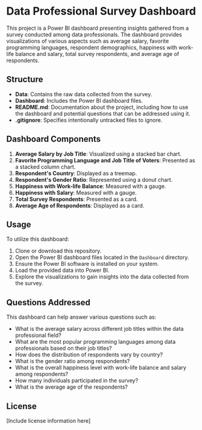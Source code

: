 # Data Professional Survey Dashboard

This project is a Power BI dashboard presenting insights gathered from a survey conducted among data professionals. The dashboard provides visualizations of various aspects such as average salary, favorite programming languages, respondent demographics, happiness with work-life balance and salary, total survey respondents, and average age of respondents.

## Structure

- **Data**: Contains the raw data collected from the survey.
- **Dashboard**: Includes the Power BI dashboard files.
- **README.md**: Documentation about the project, including how to use the dashboard and potential questions that can be addressed using it.
- **.gitignore**: Specifies intentionally untracked files to ignore.

## Dashboard Components

1. **Average Salary by Job Title**: Visualized using a stacked bar chart.
2. **Favorite Programming Language and Job Title of Voters**: Presented as a stacked column chart.
3. **Respondent's Country**: Displayed as a treemap.
4. **Respondent's Gender Ratio**: Represented using a donut chart.
5. **Happiness with Work-life Balance**: Measured with a gauge.
6. **Happiness with Salary**: Measured with a gauge.
7. **Total Survey Respondents**: Presented as a card.
8. **Average Age of Respondents**: Displayed as a card.

## Usage

To utilize this dashboard:

1. Clone or download this repository.
2. Open the Power BI dashboard files located in the `Dashboard` directory.
3. Ensure the Power BI software is installed on your system.
4. Load the provided data into Power BI.
5. Explore the visualizations to gain insights into the data collected from the survey.

## Questions Addressed

This dashboard can help answer various questions such as:

- What is the average salary across different job titles within the data professional field?
- What are the most popular programming languages among data professionals based on their job titles?
- How does the distribution of respondents vary by country?
- What is the gender ratio among respondents?
- What is the overall happiness level with work-life balance and salary among respondents?
- How many individuals participated in the survey?
- What is the average age of the respondents?

## License

[Include license information here]
